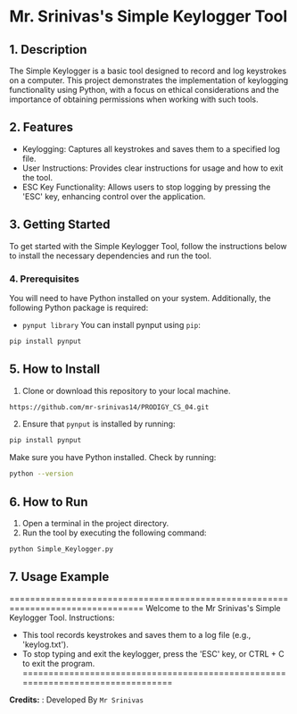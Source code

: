 # Mr. Srinivas's Simple Keylogger Tool

## 1. Description
The Simple Keylogger is a basic tool designed to record and log keystrokes on a computer. This project demonstrates the implementation of keylogging functionality using Python, with a focus on ethical considerations and the importance of obtaining permissions when working with such tools.
## 2. Features
- Keylogging: Captures all keystrokes and saves them to a specified log file.
- User Instructions: Provides clear instructions for usage and how to exit the tool.
- ESC Key Functionality: Allows users to stop logging by pressing the 'ESC' key, enhancing control over the application.

## 3. Getting Started
To get started with the Simple Keylogger Tool, follow the instructions below to install the necessary dependencies and run the tool.

### 4. Prerequisites
You will need to have Python installed on your system. Additionally, the following Python package is required:
- `pynput library`
You can install pynput using `pip`:
```bash
pip install pynput
```

## 5. How to Install
1. Clone or download this repository to your local machine.
```bash
https://github.com/mr-srinivas14/PRODIGY_CS_04.git
```
2. Ensure that `pynput` is installed by running:
```bash
pip install pynput
```
Make sure you have Python installed. Check by running:
```bash
python --version
```

## 6. How to Run
1. Open a terminal in the project directory.
2. Run the tool by executing the following command:
```bash
python Simple_Keylogger.py
```

## 7. Usage Example


================================================================================
Welcome to the Mr Srinivas's Simple Keylogger Tool.
Instructions:
- This tool records keystrokes and saves them to a log file (e.g., 'keylog.txt').
- To stop typing and exit the keylogger, press the 'ESC' key, or CTRL + C to exit the program.
================================================================================


**Credits:** : Developed By ```Mr Srinivas```
